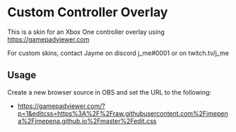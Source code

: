 # Custom Controller Overlay
This is a skin for an Xbox One controller overlay using https://gamepadviewer.com

For custom skins, contact Jayme on discord j_me#0001 or on twitch.tv/j_me

## Usage
Create a new browser source in OBS and set the URL to the following:
* https://gamepadviewer.com/?p=1&editcss=https%3A%2F%2Fraw.githubusercontent.com%2Fjmepena%2Fjmepena.github.io%2Fmaster%2Fedit.css
